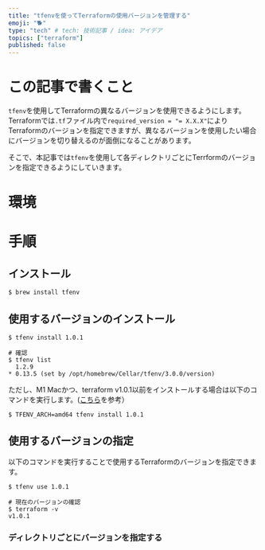 ```yaml
---
title: "tfenvを使ってTerraformの使用バージョンを管理する"
emoji: "🐕"
type: "tech" # tech: 技術記事 / idea: アイデア
topics: ["terraform"]
published: false
---
```


# この記事で書くこと
`tfenv`を使用してTerraformの異なるバージョンを使用できるようにします。
Terraformでは`.tf`ファイル内で`required_version = "= X.X.X"`によりTerraformのバージョンを指定できますが、異なるバージョンを使用したい場合にバージョンを切り替えるのが面倒になることがあります。

そこで、本記事では`tfenv`を使用して各ディレクトリごとにTerrformのバージョンを指定できるようにしていきます。

# 環境

# 手順

## インストール
```shell
$ brew install tfenv
```
## 使用するバージョンのインストール
```shell
$ tfenv install 1.0.1

# 確認
$ tfenv list
  1.2.9
* 0.13.5 (set by /opt/homebrew/Cellar/tfenv/3.0.0/version)
```

ただし、M1 Macかつ、terraform v1.0.1以前をインストールする場合は以下のコマンドを実行します。([こちら](https://zenn.dev/shonansurvivors/articles/876425b90d2dee)を参考）
```shell
$ TFENV_ARCH=amd64 tfenv install 1.0.1
```


## 使用するバージョンの指定
以下のコマンドを実行することで使用するTerraformのバージョンを指定できます。
```shell
$ tfenv use 1.0.1

# 現在のバージョンの確認
$ terraform -v
v1.0.1
```

### ディレクトリごとにバージョンを指定する

